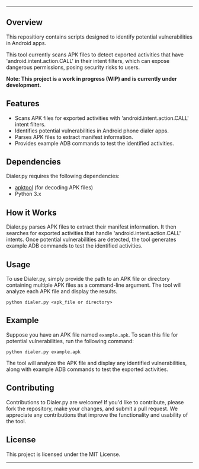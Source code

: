 
__________          


## Overview

This repositiory contains scripts designed to identify potential vulnerabilities in Android apps. 

This tool currently scans APK files to detect exported activities that have 'android.intent.action.CALL' in their intent filters, which can expose dangerous permissions, posing security risks to users.

**Note: This project is a work in progress (WIP) and is currently under development.**

## Features

- Scans APK files for exported activities with 'android.intent.action.CALL' intent filters.
- Identifies potential vulnerabilities in Android phone dialer apps.
- Parses APK files to extract manifest information.
- Provides example ADB commands to test the identified activities.

## Dependencies

Dialer.py requires the following dependencies:

- [apktool](https://ibotpeaches.github.io/Apktool/) (for decoding APK files)
- Python 3.x

## How it Works

Dialer.py parses APK files to extract their manifest information. It then searches for exported activities that handle 'android.intent.action.CALL' intents. Once potential vulnerabilities are detected, the tool generates example ADB commands to test the identified activities.

## Usage

To use Dialer.py, simply provide the path to an APK file or directory containing multiple APK files as a command-line argument. The tool will analyze each APK file and display the results.

```
python dialer.py <apk_file or directory>
```

## Example

Suppose you have an APK file named `example.apk`. To scan this file for potential vulnerabilities, run the following command:

```
python dialer.py example.apk
```

The tool will analyze the APK file and display any identified vulnerabilities, along with example ADB commands to test the exported activities.

## Contributing

Contributions to Dialer.py are welcome! If you'd like to contribute, please fork the repository, make your changes, and submit a pull request. We appreciate any contributions that improve the functionality and usability of the tool.

## License

This project is licensed under the MIT License. 

---
